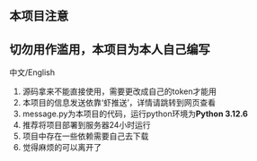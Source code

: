 
## 本项目注意 ##

## 切勿用作滥用，本项目为本人自己编写

中文/English

1. 源码拿来不能直接使用，需要更改成自己的token才能用
2. 本项目的信息发送依靠‘虾推送’，详情请跳转到网页查看
3. message.py为本项目的代码，运行python环境为**Python 3.12.6**
4. 推荐将项目部署到服务器24小时运行
5. 项目中存在一些依赖需要自己去下载
6. 觉得麻烦的可以离开了

